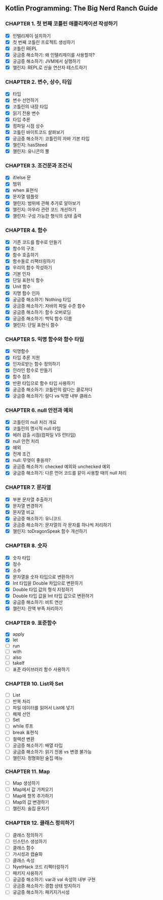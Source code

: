 ## Kotlin Programming: The Big Nerd Ranch Guide 

### CHAPTER 1. 첫 번째 코틀린 애플리케이션 작성하기

 - [X] 인텔리제이 설치하기
 - [X] 첫 번째 코틀린 프로젝트 생성하기
 - [X] 코틀린 REPL
 - [X] 궁금증 해소하기: 왜 인텔리제이를 사용할까?
 - [X] 궁금증 해소하기: JVM에서 실행하기
 - [X] 챌린지: REPL로 산술 연산자 테스트하기

### CHAPTER 2. 변수, 상수, 타입

 - [X] 타입
 - [X] 변수 선언하기
 - [X] 코틀린의 내장 타입
 - [X] 읽기 전용 변수
 - [X] 타입 추론
 - [X] 컴파일 시점 상수
 - [X] 코틀린 바이트코드 살펴보기
 - [X] 궁금증 해소하기: 코틀린의 자바 기본 타입
 - [X] 챌린지: hasSteed
 - [X] 챌린지: 유니콘의 뿔

### CHAPTER 3. 조건문과 조건식

 - [X] if/else 문
 - [X] 범위
 - [X] when 표현식
 - [X] 문자열 템플릿
 - [X] 챌린지: 범위에 관해 추가로 알아보기
 - [X] 챌린지: 아우라 관련 코드 개선하기
 - [X] 챌린지: 구성 가능한 형식의 상태 출력

### CHAPTER 4. 함수

 - [X] 기존 코드를 함수로 만들기
 - [X] 함수의 구조
 - [X] 함수 호출하기
 - [X] 함수들로 리팩터링하기
 - [X] 우리의 함수 작성하기
 - [X] 기본 인자
 - [X] 단일 표현식 함수
 - [X] Unit 함수
 - [X] 지명 함수 인자
 - [X] 궁금증 해소하기: Nothing 타입
 - [X] 궁금증 해소하기: 자바의 파일 수준 함수
 - [X] 궁금증 해소하기: 함수 오버로딩
 - [X] 궁금증 해소하기: 백틱 함수 이름
 - [X] 챌린지: 단일 표현식 함수
 
### CHAPTER 5. 익명 함수와 함수 타입

 - [X] 익명함수
 - [X] 타입 추론 지원
 - [X] 인자로받는 함수 정의하기
 - [X] 인라인 함수로 만들기
 - [X] 함수 참조
 - [X] 반환 타입으로 함수 타입 사용하기
 - [X] 궁금증 해소하기: 코틀린의 람다는 클로저다
 - [X] 궁금증 해소하기: 람다 vs 익명 내부 클래스
 
 ### CHAPTER 6. null 안전과 예외

 - [X] 코틀린의 null 처리 개요
 - [X] 코틀린의 명시적 null 타입
 - [X] 에러 검출 시점(컴파일 VS 런타임)
 - [X] null 안전 처리
 - [X] 예외
 - [X] 전제 조건
 - [X] null: 무엇이 좋을까?
 - [X] 궁금증 해소하기: checked 예외와 unchecked 예외
 - [X] 궁금증 해소하기: 다른 언어 코드를 같이 사용할 때의 null 처리
 
  ### CHAPTER 7. 문자열

 - [X] 부분 문자열 추출하기
 - [X] 문자열 변경하기
 - [X] 문자열 비교
 - [X] 궁금증 해소하기: 유니코드
 - [X] 궁금증 해소하기: 문자열의 각 문자를 하나씩 처리하기
 - [X] 챌린지: toDragonSpeak 함수 개선하기
 
 ### CHAPTER 8. 숫자

 - [X] 숫자 타입
 - [X] 정수
 - [X] 소수
 - [X] 문자열을 숫자 타입으로 변환하기
 - [X] Int 타입을 Double 차입으로 변환하기
 - [X] Double 타입 값의 형식 지정하기
 - [X] Double 타입 값을 Int 타입 값으로 변환하기
 - [X] 궁금증 해소하기: 비트 연산
 - [X] 챌린지: 잔액 부족 처리하기
 
 ### CHAPTER 9. 표준함수

 - [X] apply
 - [X] let
 - [ ] run
 - [ ] with
 - [ ] also
 - [ ] takeIf
 - [ ] 표준 라이브러리 함수 사용하기
 
 ### CHAPTER 10. List와 Set

 - [ ] List
 - [ ] 반복 처리
 - [ ] 파일 데이터를 읽어서 List에 넣기
 - [ ] 해체 선언
 - [ ] Set
 - [ ] while 루프
 - [ ] break 표현식
 - [ ] 컬렉션 변환
 - [ ] 궁금증 해소하기: 배열 타입
 - [ ] 궁금증 해소하기: 읽기 전용 vs 변경 불가능
 - [ ] 챌린지: 정형화된 술집 메뉴
 
### CHAPTER 11. Map

 - [ ] Map 생성하기
 - [ ] Map에서 값 가져오기
 - [ ] Map에 항목 추가하기
 - [ ] Map의 값 변경하기
 - [ ] 챌린지: 술집 문지기

### CHAPTER 12. 클래스 정의하기

 - [ ] 클래스 정의하기
 - [ ] 인스턴스 생성하기
 - [ ] 클래스 함수
 - [ ] 가시성과 캡슐화
 - [ ] 클래스 속성
 - [ ] NyetHack 코드 리팩터링하기
 - [ ] 패키지 사용하기
 - [ ] 궁금증 해소하기: var과 val 속성의 내부 구현
 - [ ] 궁금증 해소하기: 경합 상태 방지하기
 - [ ] 궁금증 해소하기: 패키지가시성
